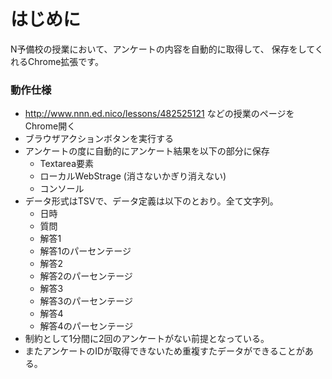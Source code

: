 # はじめに
N予備校の授業において、アンケートの内容を自動的に取得して、
保存をしてくれるChrome拡張です。

### 動作仕様
- http://www.nnn.ed.nico/lessons/482525121 などの授業のページをChrome開く
- ブラウザアクションボタンを実行する
- アンケートの度に自動的にアンケート結果を以下の部分に保存
  - Textarea要素
  - ローカルWebStrage (消さないかぎり消えない)
  - コンソール
- データ形式はTSVで、データ定義は以下のとおり。全て文字列。
  - 日時
  - 質問
  - 解答1
  - 解答1のパーセンテージ
  - 解答2
  - 解答2のパーセンテージ
  - 解答3
  - 解答3のパーセンテージ
  - 解答4
  - 解答4のパーセンテージ
- 制約として1分間に2回のアンケートがない前提となっている。
- またアンケートのIDが取得できないため重複すたデータができることがある。
